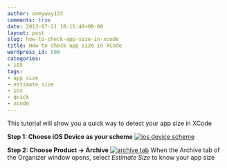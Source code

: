 ```yaml
---
author: onmyway133
comments: true
date: 2013-07-21 18:11:48+00:00
layout: post
slug: how-to-check-app-size-in-xcode
title: How to check app size in XCode
wordpress_id: 500
categories:
- iOS
tags:
- app size
- estimate size
- ios
- quick
- xcode
---
```


This tutorial will show you a quick way to detect your app size in XCode

**Step 1: Choose iOS Device as your scheme**
[![ios device scheme](http://www.fantageek.com/wp-content/uploads/2013/07/ios-device-scheme.png)](http://www.fantageek.com/wp-content/uploads/2013/07/ios-device-scheme.png)

**Step 2: Choose Product -> Archive**
[![archive tab](http://www.fantageek.com/wp-content/uploads/2013/07/archive-tab.png)](http://www.fantageek.com/wp-content/uploads/2013/07/archive-tab.png)
When the Archive tab of the Organizer window opens, select _Estimate Size_ to know your app size

